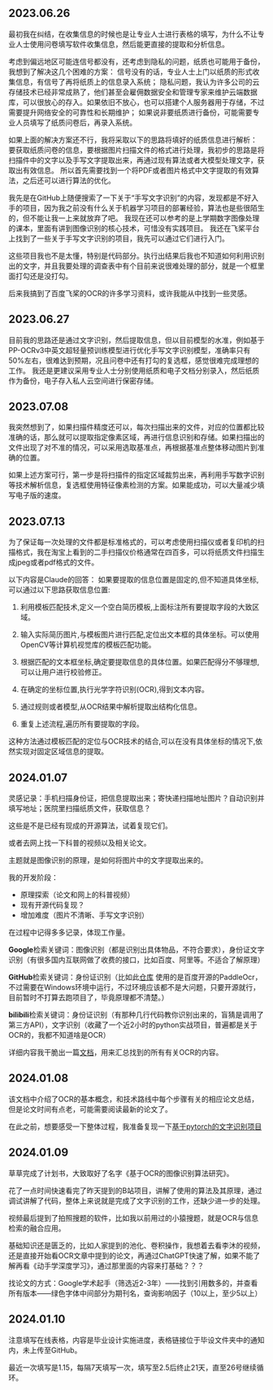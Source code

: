 ## 2023.06.26

最初我在纠结，在收集信息的时候也是让专业人士进行表格的填写，为什么不让专业人士使用问卷填写软件收集信息，然后能更直接的提取和分析信息。

考虑到偏远地区可能连信号都没有，还考虑到隐私的问题，纸质也可能用于备份，我想到了解决这几个困难的方案：
信号没有的话，专业人士上门以纸质的形式收集信息，有信号了再将纸质上的信息录入系统；
隐私问题，我认为许多公司的云存储技术已经非常成熟了，他们甚至会雇佣数据安全和管理专家来维护云端数据库，可以很放心的存入。如果依旧不放心，也可以搭建个人服务器用于存储，不过需要提升网络安全的可靠性和长期维护；
如果说非要纸质进行备份，可能需要专业人员填写了纸质问卷后，再录入系统。

如果上面的解决方案还不行，我将采取以下的思路将填好的纸质信息进行解析：
要获取纸质问卷的信息，要根据图片扫描文件的格式进行处理，我初步的思路是将扫描件中的文字以及手写文字提取出来，再通过现有算法或者大模型处理文字，获取出有效信息。
所以首先需要找到一个将PDF或者图片格式中文字提取的有效算法，之后还可以进行算法的优化。

我先是在GitHub上随便搜索了一下关于“手写文字识别”的内容，发现都是不好入手的项目，因为我之前没有什么关于机器学习项目的部署经验，算法也是些很陌生的，但不能让我一上来就放弃了吧。
我现在还可以参考的是上学期数字图像处理的课本，里面有讲到图像识别的核心技术，可惜没有实践项目。
我还在飞桨平台上找到了一些关于手写文字识别的项目，我先可以通过它们进行入门。

这些项目我也不是太懂，特别是代码部分。执行出结果后我也不知道如何利用识别出的文字，并且我要处理的调查表中有个目前来说很难处理的部分，就是一个框里面打勾还是没打勾。

后来我搞到了百度飞桨的OCR的许多学习资料，或许我能从中找到一些灵感。

## 2023.06.27

目前我的思路还是通过文字识别，然后提取信息，但以目前模型的水准，例如基于PP-OCRv3中英文超轻量预训练模型进行优化手写文字识别模型，准确率只有50%左右，很难达到预期，况且问卷中还有打勾的复选框，感觉很难完成理想的工作。
我还是更建议采用专业人士分别使用纸质和电子文档分别录入，然后纸质作为备份，电子存入私人云空间进行保密存储。

## 2023.07.08

我突然想到了，如果扫描件精度还可以，每次扫描出来的文件，对应的位置都比较准确的话，那么就可以提取指定像素区域，再进行信息识别和存储。如果扫描出的文件出现了对不准的情况，可以采用选取基准点，再根据基准点整体移动图片到准确的位置。

如果上述方案可行，第一步是将扫描件的指定区域裁剪出来，再利用手写数字识别等技术解析信息，复选框使用特征像素检测的方案。如果能成功，可以大量减少填写电子版的速度。

## 2023.07.13

为了保证每一次处理的文件都是标准格式的，可以考虑使用扫描仪或者复印机的扫描格式，我在淘宝上看到的二手扫描仪价格通常在四百多，可以将纸质文件扫描生成jpeg或者pdf格式的文件。

以下内容是Claude的回答：
如果要提取的信息位置是固定的,但不知道具体坐标,可以通过以下思路获取信息位置:

1. 利用模板匹配技术,定义一个空白简历模板,上面标注所有要提取字段的大致区域。

2. 输入实际简历图片,与模板图片进行匹配,定位出文本框的具体坐标。可以使用OpenCV等计算机视觉库的模板匹配功能。

3. 根据匹配的文本框坐标,确定要提取信息的具体位置。如果匹配得分不够理想,可以让用户进行校验修正。

4. 在确定的坐标位置,执行光学字符识别(OCR),得到文本内容。

5. 通过规则或者模型,从OCR结果中解析提取出结构化信息。

6. 重复上述流程,遍历所有要提取的字段。

这种方法通过模板匹配的定位与OCR技术的结合,可以在没有具体坐标的情况下,依然实现对固定区域信息的提取。

## 2024.01.07

灵感记录：手机扫描身份证，把信息提取出来；寄快递扫描地址图片？自动识别并填写地址；医院里扫描纸质文件，获取信息？

这些是不是已经有现成的开源算法，试着复现它们。

或者去网上找一下科普的视频以及相关论文。

主题就是图像识别的原理，是如何将图片中的文字提取出来的。



我的开发阶段：

- 原理探索（论文和网上的科普视频）
- 现有开源代码复现？
- 增加难度（图片不清晰、手写文字识别）

在过程中记得多多记录，体现工作量。



**Google**检索关键词：图像识别（都是识别出具体物品，不符合要求），身份证文字识别（有很多国内互联网做了收费的接口，比如百度、阿里等。不适合了解原理）

**GitHub**检索关键词：身份证识别（比如此[仓库](https://github.com/isee15/Card-Ocr) 使用的是百度开源的PaddleOcr，不过需要在Windows环境中运行，不过环境应该都不是大问题，只要开源就行，目前暂时不打算去跑项目了，毕竟原理都不清楚。）

**bilibili**检索关键词：身份证识别（有那种几行代码教你识别出来的，盲猜是调用了第三方API），文字识别（收藏了一个近2小时的python实战项目，普遍都是关于OCR的，我都不知道啥是OCR）



详细内容我干脆出一篇[文档](./documents/what_is_OCR.md)，用来汇总找到的所有有关OCR的内容。

## 2024.01.08

该文档中介绍了OCR的基本概念，和技术路线中每个步骤有关的相应论文总结，但是论文时间有点老，可能需要阅读最新的论文了。

在此之前，想要感受一下整体过程，我准备复现一下[基于pytorch的文字识别项目](https://www.bilibili.com/list/watchlater?oid=687540358&bvid=BV1gU4y1r7Ku&spm_id_from=333.337.top_right_bar_window_view_later.content.click&p=2)

## 2024.01.09

草草完成了计划书，大致取好了名字《基于OCR的图像识别算法研究》。

花了一点时间快速看完了昨天提到的B站项目，讲解了使用的算法及其原理，通过调试讲解了代码，整体上来说就是完成了文字识别的工作，还缺少进一步的处理。

视频最后提到了拍照搜题的软件，比如我以前用过的小猿搜题，就是OCR与信息检索的融合应用。

基础知识还是匮乏的，比如人家提到的池化、卷积操作，我想着去看李沐的视频，还是直接开始看OCR文章中提到的论文，再通过ChatGPT快速了解，如果不能了解再看《动手学深度学习》，通过那里面的内容来打基础？？？

找论文的方式：Google学术起手（筛选近2-3年）——找到引用数多的，并查看所有版本——绿色字体中间部分为期刊名，查询影响因子（10以上，至少5以上）

## 2024.01.10

注意填写在线表格，内容是毕业设计实施进度，表格链接位于毕设文件夹中的通知内，未上传至GitHub。

最近一次填写是1.15，每隔7天填写一次，填写至2.5后终止21天，直至26号继续循环。
